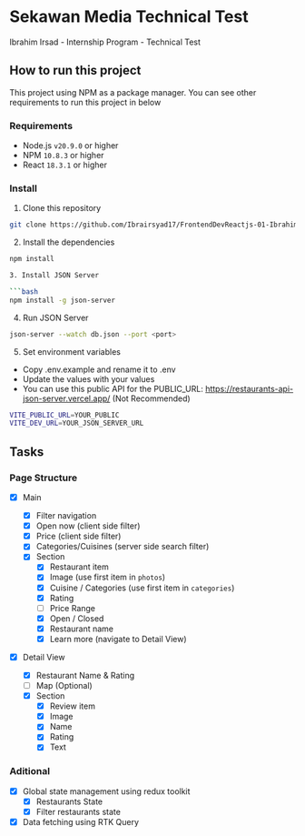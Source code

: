 # Sekawan Media Technical Test

Ibrahim Irsad - Internship Program - Technical Test

## How to run this project

This project using NPM as a package manager. You can see other requirements to run this project in below

### Requirements

- Node.js `v20.9.0` or higher
- NPM `10.8.3` or higher
- React `18.3.1` or higher

### Install

1. Clone this repository

```bash
git clone https://github.com/Ibrairsyad17/FrontendDevReactjs-01-Ibrahim-Irsad.git
```

2. Install the dependencies

````bash
npm install

3. Install JSON Server

```bash
npm install -g json-server
````

4. Run JSON Server

```bash
json-server --watch db.json --port <port>
```

5. Set environment variables

- Copy .env.example and rename it to .env
- Update the values with your values
- You can use this public API for the PUBLIC_URL: https://restaurants-api-json-server.vercel.app/ (Not Recommended)

```bash
VITE_PUBLIC_URL=YOUR_PUBLIC
VITE_DEV_URL=YOUR_JSON_SERVER_URL
```

## Tasks

### Page Structure

- [x] Main

  - [x] Filter navigation
  - [x] Open now (client side filter)
  - [x] Price (client side filter)
  - [x] Categories/Cuisines (server side search filter)
  - [x] Section
    - [x] Restaurant item
    - [x] Image (use first item in `photos`)
    - [x] Cuisine / Categories (use first item in `categories`)
    - [x] Rating
    - [ ] Price Range
    - [x] Open / Closed
    - [x] Restaurant name
    - [x] Learn more (navigate to Detail View)

- [x] Detail View
  - [x] Restaurant Name & Rating
  - [ ] Map (Optional)
  - [x] Section
    - [x] Review item
    - [x] Image
    - [x] Name
    - [x] Rating
    - [x] Text

### Aditional
- [x] Global state management using redux toolkit
  - [x] Restaurants State
  - [x] Filter restaurants state
- [x] Data fetching using RTK Query 
